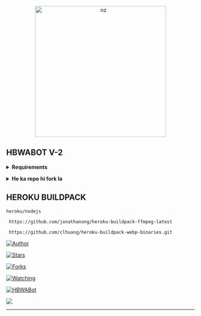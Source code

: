 <p align="center">

<img src="https://telegra.ph/file/910eec69750ced676b2a1.jpg" alt="nz" width="350"/>

</p>

## HBWABOT V-2

</details>

<!-- Requirements -->

<b><details><summary>Requirements</summary></b>

* Qr code link luh nan hian i phone a tang ni lo in, mi dang phone a tangin emaw i laptop atangin Qr-Code link ah hian lut la

* I WhatsApp link device a tangin scan tur [Hmet rawh](https://replit.com/@HBMods/HBWABot2?v=1?outputonly=1&lite=1#index.js)

* Chuan i WhatsApp-ah lut la Settings luh na bul ah khan, WhatsApp link device a tangin Qr-Code chu i scan thei ang

* Heroku Account ila nei loh chuan [hmet rawh](https://signup.heroku.com/login)

* Railway account ila nei loh chuan [hmet rawh](https://railway.app)

</details>

<!-- Start via Heroku -->

<b><details><summary>He ka repo hi fork la</summary></b>

* He Repo hi fork la [Hmet rawh](https://github.com/HBMods-OFC/HBWABot-v2/fork)

* Deploy chhung hi minute 5-10 ani thin a lo nghak zel dawn nia 

* I deploy zo hunah logs kha check la 

<br>

</details>

## HEROKU BUILDPACK

```
heroku/nodejs
```
```
 https://github.com/jonathanong/heroku-buildpack-ffmpeg-latest
```
```
 https://github.com/clhuang/heroku-buildpack-webp-binaries.git
```

<a href="https://github.com/HBMods-OFC"><img title="Author" src="https://img.shields.io/badge/Author-HBMods-blue.svg?color=FFA161FF&style=for-the-badge&logo=github" /></a>  

<a href="https://github.com/HBMods-OFC/HBWABot-v2"><img title="Stars" src="https://img.shields.io/github/stars/HBMods-OFC/HBWABot-v2?color=FFA161FF&style=flat-square" /></a>

<a href="https://github.com/HBMods-OFC/HBWABot-v2/network/members"><img title="Forks" src="https://img.shields.io/github/forks/HBMods-OFC/HBWABot-v2?color=FFA161FF&style=flat-square" /></a>

<a href="https://github.com/HBMods-OFC/HBWABot-v2/watchers"><img title="Watching" src="https://img.shields.io/github/watchers/HBMods-OFC/HBWABot-v2?label=watchers&color=FFA161FF&style=flat-square" /></a> <br>

<a href="https://chat.whatsapp.com/DVjOS8G9xqgFoXfNy6HYAK"><img title="HBWABot" src="https://img.shields.io/badge/WhatsApp-Group-blue.svg?color=FFA161FF&style=for-the-badge&logo=whatsapp" /></a> 

<a href="https://youtube.com/c/HBSuantakOfficialChannel"><img src="https://img.shields.io/badge/HBMods-Channel-ff0000?style=for-the-badge&logo=youtube&logoColor=ff000000&link=https://youtube.com/c/HBSuantakOfficialChannel" /><br>

</details>

----

